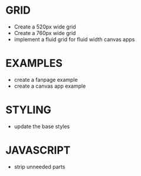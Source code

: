 # GRID- Create a 520px wide grid- Create a 760px wide grid- implement a fluid grid for fluid width canvas apps# EXAMPLES- create a fanpage example- create a canvas app example# STYLING- update the base styles# JAVASCRIPT- strip unneeded parts